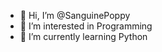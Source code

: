 - 👋 Hi, I’m @SanguinePoppy
- 👀 I’m interested in Programming
- 🌱 I’m currently learning Python

<!---
SanguinePoppy/SanguinePoppy is a ✨ special ✨ repository because its `README.md` (this file) appears on your GitHub profile.
You can click the Preview link to take a look at your changes.
--->
